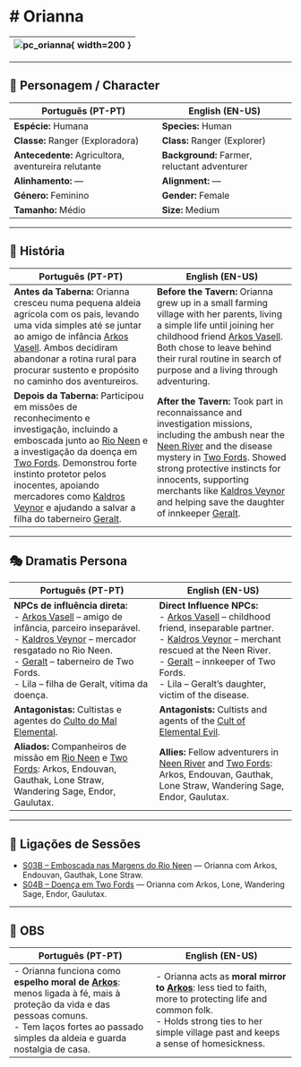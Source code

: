 # # Orianna

| ![pc_orianna](assets/pc/pc_orianna.jpg){ width=200 } |
| ---------------------------------------------------- |

---

## 🧙 Personagem / Character

| **Português (PT-PT)** | **English (EN-US)** |
|------------------------|---------------------|
| **Espécie:** Humana | **Species:** Human |
| **Classe:** Ranger (Exploradora) | **Class:** Ranger (Explorer) |
| **Antecedente:** Agricultora, aventureira relutante | **Background:** Farmer, reluctant adventurer |
| **Alinhamento:** — | **Alignment:** — |
| **Género:** Feminino | **Gender:** Female |
| **Tamanho:** Médio | **Size:** Medium |

---

## 📖 História

| **Português (PT-PT)** | **English (EN-US)** |
|------------------------|---------------------|
| **Antes da Taberna:** Orianna cresceu numa pequena aldeia agrícola com os pais, levando uma vida simples até se juntar ao amigo de infância [Arkos Vasell](pc_arkos_vasell.md). Ambos decidiram abandonar a rotina rural para procurar sustento e propósito no caminho dos aventureiros. | **Before the Tavern:** Orianna grew up in a small farming village with her parents, living a simple life until joining her childhood friend [Arkos Vasell](pc_arkos_vasell.md). Both chose to leave behind their rural routine in search of purpose and a living through adventuring. |
| **Depois da Taberna:** Participou em missões de reconhecimento e investigação, incluindo a emboscada junto ao [Rio Neen](../adventures/s03_emboscada_nas_margens_do_rio_neem_resumo.md) e a investigação da doença em [Two Fords](../adventures/s04_two_fords_doenca_moinho_summary.md). Demonstrou forte instinto protetor pelos inocentes, apoiando mercadores como [Kaldros Veynor](../npc/kaldros_veynor.md) e ajudando a salvar a filha do taberneiro [Geralt](../npc/geralt.md). | **After the Tavern:** Took part in reconnaissance and investigation missions, including the ambush near the [Neen River](../adventures/s03_emboscada_nas_margens_do_rio_neem_resumo.md) and the disease mystery in [Two Fords](../adventures/s04_two_fords_doenca_moinho_summary.md). Showed strong protective instincts for innocents, supporting merchants like [Kaldros Veynor](../npc/kaldros_veynor.md) and helping save the daughter of innkeeper [Geralt](../npc/geralt.md). |

---

## 🎭 Dramatis Persona

| **Português (PT-PT)** | **English (EN-US)** |
|------------------------|---------------------|
| **NPCs de influência direta:**<br>- [Arkos Vasell](pc_arkos_vasell.md) – amigo de infância, parceiro inseparável.<br>- [Kaldros Veynor](../npc/kaldros_veynor.md) – mercador resgatado no Rio Neen.<br>- [Geralt](../npc/geralt.md) – taberneiro de Two Fords.<br>- Lila – filha de Geralt, vítima da doença. | **Direct Influence NPCs:**<br>- [Arkos Vasell](pc_arkos_vasell.md) – childhood friend, inseparable partner.<br>- [Kaldros Veynor](../npc/kaldros_veynor.md) – merchant rescued at the Neen River.<br>- [Geralt](../npc/geralt.md) – innkeeper of Two Fords.<br>- Lila – Geralt’s daughter, victim of the disease. |
| **Antagonistas:** Cultistas e agentes do [Culto do Mal Elemental](../organizations/culto_elemental.md). | **Antagonists:** Cultists and agents of the [Cult of Elemental Evil](../organizations/culto_elemental.md). |
| **Aliados:** Companheiros de missão em [Rio Neen](../adventures/s03_emboscada_nas_margens_do_rio_neem_resumo.md) e [Two Fords](../adventures/s04_two_fords_doenca_moinho_summary.md): Arkos, Endouvan, Gauthak, Lone Straw, Wandering Sage, Endor, Gaulutax. | **Allies:** Fellow adventurers in [Neen River](../adventures/s03_emboscada_nas_margens_do_rio_neem_resumo.md) and [Two Fords](../adventures/s04_two_fords_doenca_moinho_summary.md): Arkos, Endouvan, Gauthak, Lone Straw, Wandering Sage, Endor, Gaulutax. |

---

## 🔗 Ligações de Sessões

- [S03B – Emboscada nas Margens do Rio Neen](../adventures/s03_emboscada_nas_margens_do_rio_neem_resumo.md) — Orianna com Arkos, Endouvan, Gauthak, Lone Straw.  
- [S04B – Doença em Two Fords](../adventures/s04_two_fords_doenca_moinho_summary.md) — Orianna com Arkos, Lone, Wandering Sage, Endor, Gaulutax.  

---

## 🔮 OBS

| **Português (PT-PT)**                                                                                                                                                                                                     | **English (EN-US)**                                                                                                                                                                                                  |
| ------------------------------------------------------------------------------------------------------------------------------------------------------------------------------------------------------------------------- | -------------------------------------------------------------------------------------------------------------------------------------------------------------------------------------------------------------------- |
| - Orianna funciona como **espelho moral de [Arkos](pc_arkos_vasell.md)**: menos ligada à fé, mais à proteção da vida e das pessoas comuns.<br>- Tem laços fortes ao passado simples da aldeia e guarda nostalgia de casa. | - Orianna acts as **moral mirror to [Arkos](pc_arkos_vasell.md)**: less tied to faith, more to protecting life and common folk.<br>- Holds strong ties to her simple village past and keeps a sense of homesickness. |
